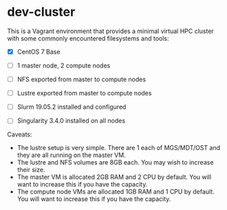 # dev-cluster

This is a Vagrant environment that provides a minimal virtual HPC cluster with
some commonly encountered filesystems and tools:

  - [X] CentOS 7 Base
  - [ ] 1 master node, 2 compute nodes
  - [ ] NFS exported from master to compute nodes
  - [ ] Lustre exported from master to compute nodes
  - [ ] Slurm 19.05.2 installed and configured
  - [ ] Singularity 3.4.0 installed on all nodes
  
  
Caveats:

  * The lustre setup is very simple. There are 1 each of MGS/MDT/OST and they
    are all running on the master VM.
  * The lustre and NFS volumes are 8GB each. You may wish to increase their size.
  * The master VM is allocated 2GB RAM and 2 CPU by default. You will want to
    increase this if you have the capacity.
  * The compute node VMs are allocated 1GB RAM and 1 CPU by default. You will
    want to increase this if you have the capacity.
    
